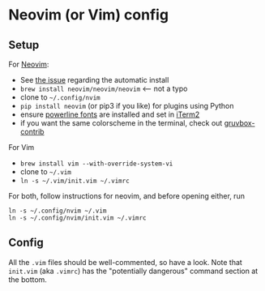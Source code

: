 # Neovim (or Vim) config

## Setup
For [Neovim](https://github.com/neovim/neovim):

- See [the issue](https://github.com/wallw-bits/nvim-config/issues/1) regarding the automatic install
- `brew install neovim/neovim/neovim` <-- not a typo
- clone to `~/.config/nvim`
- `pip install neovim` (or pip3 if you like) for plugins using Python
- ensure [powerline fonts](https://github.com/powerline/fonts) are installed and set in [iTerm2](https://www.iterm2.com/)
- if you want the same colorscheme in the terminal, check out [gruvbox-contrib](https://github.com/morhetz/gruvbox-contrib)

For Vim
- `brew install vim --with-override-system-vi`
- clone to `~/.vim`
- `ln -s ~/.vim/init.vim ~/.vimrc`

For both, follow instructions for neovim, and before opening either, run
```
ln -s ~/.config/nvim ~/.vim
ln -s ~/.config/nvim/init.vim ~/.vimrc
```

## Config
All the `.vim` files should be well-commented, so have a look. Note that `init.vim` (aka `.vimrc`) has the "potentially dangerous" command section at the bottom.
